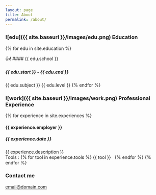 ```yaml
---
layout: page
title: About
permalink: /about/
---
```


### ![edu]({{ site.baseurl }}/images/edu.png) Education
{% for edu in site.education %} 
     
:+1:! #### {{ edu.school }} 
 
##### {{ edu.start }} - {{ edu.end }} 
{{ edu.subject }} 
{{ edu.level }} 
{% endfor %} 


### ![work]({{ site.baseurl }}/images/work.png) Professional Experience
{% for experience in site.experiences %} 

#### {{ experience.employer }}

##### {{ experience.date }}
{{ experience.description }}  
Tools :  {% for tool in experience.tools %} <span class="label label-info label-padded"> {{ tool }} </span> &nbsp; {% endfor %}
{% endfor %} 
### Contact me

[email@domain.com](mailto:email@domain.com)
